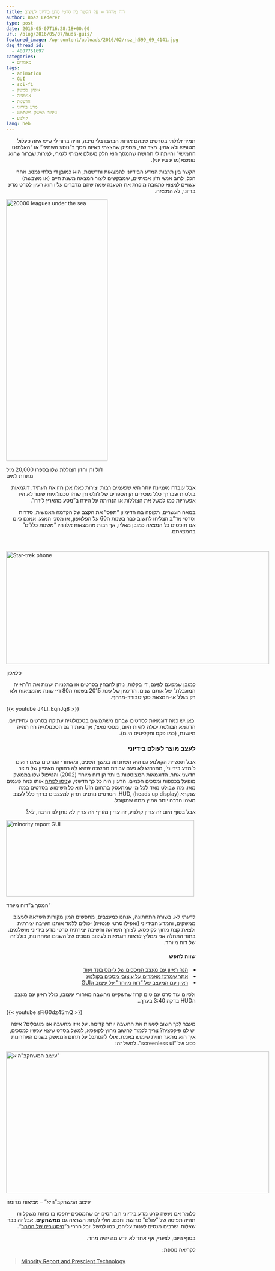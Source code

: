 ```yaml
---
title: דוח מיוחד – על הקשר בין סרטי מדע בידיוני לעיצוב
author: Boaz Lederer
type: post
date: 2016-05-07T16:28:18+00:00
url: /blog/2016/05/07/huds-guis/
featured_image: /wp-content/uploads/2016/02/rsz_h599_69_4141.jpg
dsq_thread_id:
  - 4807751697
categories:
  - מאמרים
tags:
  - animation
  - GUI
  - sci-fi
  - איפיון ממשק
  - אנימציה
  - חדשנות
  - מדע בידיוני
  - עיצוב ממשק משתמש
  - קולנוע
lang: heb
---
```

<p dir="rtl">
  תמיד זלזלתי בסרטים שבהם אורות הבהבו בלי סיבה, והיה ברור לי שיש איזה פעלול מטופש ולא אמין. מצד שני, מספיק שהצצתי באיזה מסך ב&#8221;נוסע השמיני&#8221; או &#8220;האלמנט החמישי&#8221; והייתה לי תחושה שהמסך הוא חלק מעולם אמיתי לגמרי, למרות שברור שהוא מומצא(מדע בידיוני).
</p>

<p dir="rtl">
  הקשר בין תרבות המדע הבידיוני להמצאות וחדשנות, הוא כמובן די בלתי נמנע. אחרי הכל, לרוב אנשי חזון אמיתיים, שמבקשים ליצור המצאה משנת חיים (או משבשת) עשויים למצוא כתגובה מוכרת את הטענה שמה שהם מדברים עליו הוא רעיון לסרט מדע בדיוני, לא המצאה.
</p>

<div style="width: 280px" class="wp-caption alignright">
  <img src="https://upload.wikimedia.org/wikipedia/commons/5/5a/'Twenty_Thousand_Leagues_Under_the_Sea'_by_Neuville_and_Riou_067.jpg" alt="20000 leagues under the sea" width="270" height="696" />

  <p class="wp-caption-text">
    ז&#8217;ול ורן וחזון הצוללת שלו בספרו 20,000 מיל מתחת למים
  </p>
</div>

<p dir="rtl">
  אבל עובדה מעניינת יותר היא שפעמים רבות יצירות כאלו אכן חזו את העתיד. דוגמאות בולטות שבדרך כלל מזכירים הן הספרים של ז&#8217;ולס ורן שחזו טכנולוגיות שעוד לא היו אפשריות כמו למשל את הצוללות או הנחיתה על הירח ב&#8221;מסע מהארץ לירח&#8221;.
</p>

<p dir="rtl">
  במאה העשרים, תקופה בה הדימיון &#8220;תפס&#8221; את הקצב של הקדמה האנושית, סדרות וסרטי מד&#8221;ב הצליחו לחשוב כבר בשנות ה60 על הפלאפון, או מסכי המגע. אמנם כיום אנו תופסים כל המצאה כמובן מאליו, אך רבות מהמצאות אלו היו &#8220;משנות כללים&#8221; בהמצאתם.
</p>

&nbsp;

<div style="width: 710px" class="wp-caption alignright">
  <img src="http://i1.wp.com/bitcast-a-sm.bitgravity.com/slashfilm/wp/wp-content/images/startrek-kirk-communicator.jpg" alt="Star-trek phone" width="700" height="300" />

  <p class="wp-caption-text">
    פלאפון
  </p>
</div>

<p dir="rtl">
  כמובן שמפעם לפעם, די בקלות, ניתן להבחין בסרטים או בתכניות ישנות את ה&#8221;ראייה המוגבלת&#8221; של אותם שנים. הדימיון של שנת 2015 בשנות ה80 דיי שונה מהמציאות ולא רק בגלל אי-המצאת סקייטבורד-מרחף.
</p>

{{< youtube J4LI_EqnJq8 >}}

<p dir="rtl">
   <a href="http://io9.gizmodo.com/12-futuristic-worlds-where-everybody-uses-obsolete-te-1646690502" target="_blank">כאן </a>יש כמה דוגמאות לסרטים שבהם משתמשים בטכנולוגיה עתיקה בסרטים עתידניים. הדוגמא הבולטת יכולה להיות היום, מסכי טאצ&#8217;, אך בעתיד גם הטכנולוגיה הזו תהיה מיושנת, (כמו פקס ותקליטים היום).
</p>

<h3 dir="rtl">
  לעצב מוצר לעולם בידיוני
</h3>

<p dir="rtl" style="text-align: right;">
  אבל תעשיית הקולנוע גם היא השתנתה במשך השנים, ומאחורי הסרטים שאנו רואים כ&#8217;מדע בידיוני&#8217;, מתרחש לא פעם עבודת מחשבה שהיא לא רחוקה מאיפיון של מוצר חדשני אחר. הדוגמאות המצוטטות ביותר הן דוח מיוחד (2002) והטיפול שלו בממשק מופעל בכפפות ומסכים חכמים. הרעיון היה כל כך חדשני, ש<a href="http://www.hanselman.com/blog/LeapMotionAmazingRevolutionaryUseless.aspx" target="_blank">ניסו לפתח</a> אותו כמה פעמים מאז. מה שבולט מאד לכל מי שמתעסק בתחום הUI הוא כל השימוש בסרטים במה שנקרא HUD, (heads up display). הסרטים נותנים תרוץ למעצבים בדרך כלל לעצב משהו הרבה יותר אמיץ ממה שמקובל.
</p>

<p dir="rtl">
  אבל בסוף היום זה עדיין קולנוע, זה עדיין מזוייף וזה עדיין לא נותן לנו הרבה, לא?
</p>

<div style="width: 510px" class="wp-caption aligncenter">
  <img src="https://rheyofsunshine.files.wordpress.com/2014/06/tumblr_lultzinpzx1r4sudwo1_500.gif" alt="minority report GUI" width="500" height="203" />

  <p class="wp-caption-text">
    המסך ב&#8221;דוח מיוחד&#8221;
  </p>
</div>

<p dir="rtl">
  לדעתי לא. בשורה התחתונה, אנחנו כמעצבים, מחפשים המון מקורות השראה לעיצוב ממשקים, והמדע הבידיוני (ואפילו סרטי פנטזיה) יכולים ללמד אותנו חשיבה יצירתית ולצאת קצת מחוץ לקופסא. לצורך השראה וחשיבה יצירתית סרטי מדע בידיוני מושלמים. בתור התחלה אני ממליץ לראות דוגמאות לעיצוב מסכים של השנים האחרונות, כולל זה של דוח מיוחד.
</p>

<h4 dir="rtl">
  שווה לחפש
</h4>

<li dir="rtl" style="text-align: right;">
  <a href="http://www.pushing-pixels.org/2013/04/06/the-craft-of-screen-graphics-and-movie-user-interfaces-conversation-with-shaun-yue.html" target="_blank">הנה ראיון עם מעצב המסכים של ג&#8217;ימס בונד ועוד</a>
</li>
<li dir="rtl" style="text-align: right;">
  <a href="http://www.hudsandguis.com/">אתר שמרכז מאמרים על עיצובי מסכים בקולנוע</a>
</li>
<li dir="rtl" style="text-align: right;">
  <a href="http://www.fastcodesign.com/3046205/7-questions-for-the-guy-who-designed-minority-reports-futuristic-uis" target="_blank">ראיון עם המעצב של &#8220;דוח מיוחד&#8221; על עיצוב הGUI</a>
</li>

<p dir="rtl">
  ולסיום עוד סרט עם טום קרוז שהשקיעו מחשבה מאחורי עיצובו, כולל ראיון עם מעצב הHUD בדקה 3:40 בערך..
</p>

{{< youtube sFiG0dz45mQ >}}

<p dir="rtl">
  מעבר לכך חשוב לעשות את החשבה יותר קדימה. על איזו מחשבה אנו מוגבלים? איפה יש לנו פיקסציה? צריך ללמוד לחשוב מחוץ לקופסא, למשל בסרט שיצא עכשיו למסכים, איך הוא מתאר חווית שימוש באמת. אולי להסתכל על תחום הממשק בשנים האחרונות כסוג של &#8220;screenless ui&#8221;. למשל זה:
</p>

<div id="attachment_1205" style="width: 710px" class="wp-caption alignright">
  <img class="wp-image-1205 size-large" src="http://www.aniboaz.co.il/Blog/wp-content/uploads/2016/02/rsz_h599_69_4141-960x517.jpg" alt="עיצוב המשחקב&quot;היא&quot;" width="700" height="377" srcset="http://www.aniboaz.co.il/Blog/wp-content/uploads/2016/02/rsz_h599_69_4141-960x517.jpg 960w, http://www.aniboaz.co.il/Blog/wp-content/uploads/2016/02/rsz_h599_69_4141-595x320.jpg 595w, http://www.aniboaz.co.il/Blog/wp-content/uploads/2016/02/rsz_h599_69_4141-768x413.jpg 768w, http://www.aniboaz.co.il/Blog/wp-content/uploads/2016/02/rsz_h599_69_4141-700x377.jpg 700w, http://www.aniboaz.co.il/Blog/wp-content/uploads/2016/02/rsz_h599_69_4141.jpg 1113w" sizes="(max-width: 700px) 100vw, 700px" />

  <p class="wp-caption-text">
    עיצוב המשחקב&#8221;היא&#8221; &#8211; מציאות מדומה
  </p>
</div>

<p dir="rtl">
  כלומר אם נעשה סרט מדע בידיוני רוב הסיכויים שהמסכים יתפסו בו פחות משקל וזו תהיה תפיסה של &#8220;עולם&#8221; מרושת וחכם. אולי לקחת השראה גם <strong>ממשחקים</strong>. אבל זה כבר שאלות  שרבים מנסים לענות עליהם, כמו למשל יובל הררי ב&#8221;<a href="https://he.wikipedia.org/wiki/%D7%94%D7%94%D7%99%D7%A1%D7%98%D7%95%D7%A8%D7%99%D7%94_%D7%A9%D7%9C_%D7%94%D7%9E%D7%97%D7%A8">היסטוריה של המחר</a>&#8220;.
</p>

<p dir="rtl">
  בסוף היום, לצערי, אף אחד לא יודע מה יהיה מחר.
</p>

<p dir="rtl">
  לקריאה נוספת:
</p>

<blockquote data-secret="7QogN0X73D" class="wp-embedded-content">
  <p>
    <a href="https://www.overthinkingit.com/2012/08/17/minority-report-touchscreens/">Minority Report and Prescient&nbsp;Technology</a>
  </p>
</blockquote>

<iframe class="wp-embedded-content" sandbox="allow-scripts" security="restricted" style="position: absolute; clip: rect(1px, 1px, 1px, 1px);" src="https://www.overthinkingit.com/2012/08/17/minority-report-touchscreens/embed/#?secret=7QogN0X73D" data-secret="7QogN0X73D" width="600" height="338" title="&#8220;Minority Report and Prescient&nbsp;Technology&#8221; &#8212; Overthinking It" frameborder="0" marginwidth="0" marginheight="0" scrolling="no"></iframe>

<div class="apester-media" data-media-id="5735e0bd13ce5dee2236c923">
</div>
